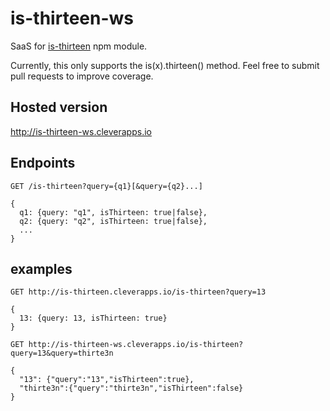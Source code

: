 # is-thirteen-ws
SaaS for [is-thirteen](https://github.com/jezen/is-thirteen) npm module.

Currently, this only supports the is(x).thirteen() method. Feel free to submit pull requests to improve coverage.

## Hosted version

http://is-thirteen-ws.cleverapps.io

## Endpoints

```
GET /is-thirteen?query={q1}[&query={q2}...]

{
  q1: {query: "q1", isThirteen: true|false},
  q2: {query: "q2", isThirteen: true|false},
  ...
}
```

## examples

```
GET http://is-thirteen.cleverapps.io/is-thirteen?query=13

{
  13: {query: 13, isThirteen: true}
}
```

```
GET http://is-thirteen-ws.cleverapps.io/is-thirteen?query=13&query=thirte3n

{
  "13": {"query":"13","isThirteen":true},
  "thirte3n":{"query":"thirte3n","isThirteen":false}
}
```
